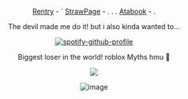 <div align="center">
  

[Rentry](https://rentry.co/Buzzkillerz) - ` [StrawPage](https://starscreamr.straw.page/) - . . . [Atabook](https://sodakitzzz.atabook.org/) - . 

The devil made me do it! but i also kinda wanted to...

[![spotify-github-profile](https://spotify-github-profile.kittinanx.com/api/view?uid=31usv2agjy2dc2ibjpln5faphf7y&cover_image=true&theme=natemoo-re&show_offline=false&background_color=121212&interchange=false&profanity=false&bar_color=5a3a69&bar_color_cover=false)](https://github.com/kittinan/spotify-github-profile)


Biggest loser in the world! roblox Myths hmu :eyes: 

![](https://komarev.com/ghpvc/?username=HeavenPiercehim&+color=red&label=Iq)


![image](https://i.pinimg.com/1200x/63/e5/3d/63e53de816aea3daf95a87f00f5a9f91.jpg) 
</div>


